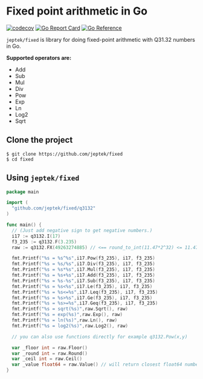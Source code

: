 # Fixed point arithmetic in Go

[![codecov](https://codecov.io/gh/jeptek/fixed/branch/master/graph/badge.svg)](https://codecov.io/gh/jeptek/fixed)
[![Go Report Card](https://goreportcard.com/badge/github.com/jeptek/fixed)](https://goreportcard.com/report/github.com/jeptek/fixed)
[![Go Reference](https://pkg.go.dev/badge/github.com/jeptek/fixed?status.svg)](https://pkg.go.dev/github.com/jeptek/fixed?tab=doc)

`jeptek/fixed` is library for doing fixed-point arithmetic with Q31.32 numbers in Go.

**Supported operators are:**

- Add
- Sub
- Mul
- Div
- Pow
- Exp
- Ln
- Log2
- Sqrt


## Clone the project

```
$ git clone https://github.com/jeptek/fixed
$ cd fixed
```

## Using `jeptek/fixed`

```go
package main

import (
  "github.com/jeptek/fixed/q3132"
)

func main() {
  // (Just add negative sign to get negative numbers.)
  i17 := q3132.I(17)
  f3_235 := q3132.F(3.235)
  raw := q3132.FX(49263274885) // <== round_to_int(11.47*2^32) <= 11.47 

  fmt.Printf("%s = %s^%s",i17.Pow(f3_235), i17, f3_235) 
  fmt.Printf("%s = %s/%s",i17.Div(f3_235), i17, f3_235) 
  fmt.Printf("%s = %s*%s",i17.Mul(f3_235), i17, f3_235) 
  fmt.Printf("%s = %s+%s",i17.Add(f3_235), i17, f3_235) 
  fmt.Printf("%s = %s-%s",i17.Sub(f3_235), i17, f3_235) 
  fmt.Printf("%s = %s<%s",i17.Le(f3_235), i17, f3_235) 
  fmt.Printf("%s = %s<=%s",i17.Leq(f3_235), i17, f3_235) 
  fmt.Printf("%s = %s>%s",i17.Ge(f3_235), i17, f3_235) 
  fmt.Printf("%s = %s>=%s",i17.Geq(f3_235), i17, f3_235) 
  fmt.Printf("%s = sqrt(%s)",raw.Sqrt(), raw) 
  fmt.Printf("%s = exp(%s)",raw.Exp(), raw) 
  fmt.Printf("%s = ln(%s)",raw.Ln(), raw) 
  fmt.Printf("%s = log2(%s)",raw.Log2(), raw) 

  // you can also use functions directly for example q3132.Pow(x,y)

  var _floor int = raw.Floor()
  var _round int = raw.Round()
  var _ceil int = raw.Ceil()
  var _value float64 = raw.Value() // will return closest float64 number
}
```
